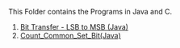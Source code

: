 This Folder contains the Programs in Java  and C. 
1. [Bit Transfer - LSB to MSB (Java)](https://github.com/Nameera046/SKILLRACK/blob/caac3dba214ef094b7414c7ae68873a171b3df4e/Bit%20Transfer%20-%20LSB%20to%20MSB.java)
2. [Count_Common_Set_Bit(Java)](https://github.com/Nameera046/SKILLRACK/blob/05fa862f1467fe41817ce4451e5e874e345807e6/Count_Common_Set_Bit.java)
